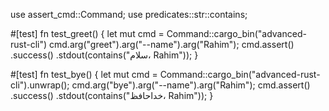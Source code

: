 use assert_cmd::Command;
use predicates::str::contains;

#[test]
fn test_greet() {
    let mut cmd = Command::cargo_bin("advanced-rust-cli")
    cmd.arg("greet").arg("--name").arg("Rahim");
    cmd.assert()
        .success()
        .stdout(contains("سلام، Rahim"));
}

#[test]
fn test_bye() {
    let mut cmd = Command::cargo_bin("advanced-rust-cli").unwrap();
    cmd.arg("bye").arg("--name").arg("Rahim");
    cmd.assert()
        .success()
        .stdout(contains("خداحافظ، Rahim"));
}
